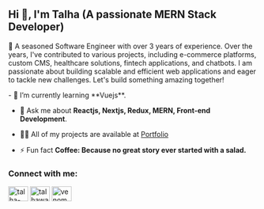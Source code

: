 <h2>Hi 👋, I'm Talha (A passionate MERN Stack Developer)</h2>
<p>👋 A seasoned Software Engineer with over 3 years of experience. Over the years, I've contributed to various projects, including e-commerce platforms, custom CMS, healthcare solutions, fintech applications, and chatbots. I am passionate about building scalable and efficient web applications and eager to tackle new challenges. Let's build something amazing together!
</p>
- 🌱 I’m currently learning **Vuejs**.

- 💬 Ask me about **Reactjs, Nextjs, Redux, MERN, Front-end Development**.

- 👨‍💻 All of my projects are available at [Portfolio](https://talhas-portfolio.vercel.app)

- ⚡ Fun fact **Coffee: Because no great story ever started with a salad.**

<h3 align="left">Connect with me:</h3>
<p align="left">
<a href="https://linkedin.com/in/talha-wahid" target="blank"><img align="center" src="https://raw.githubusercontent.com/rahuldkjain/github-profile-readme-generator/master/src/images/icons/Social/linked-in-alt.svg" alt="talha-wahid" height="30" width="40" /></a>
<a href="https://instagram.com/talhawahd" target="blank"><img align="center" src="https://raw.githubusercontent.com/rahuldkjain/github-profile-readme-generator/master/src/images/icons/Social/instagram.svg" alt="talhawahd" height="30" width="40" /></a>
<a href="https://discord.gg/venom9496" target="blank"><img align="center" src="https://raw.githubusercontent.com/rahuldkjain/github-profile-readme-generator/master/src/images/icons/Social/discord.svg" alt="venom9496" height="30" width="40" /></a>
</p>


